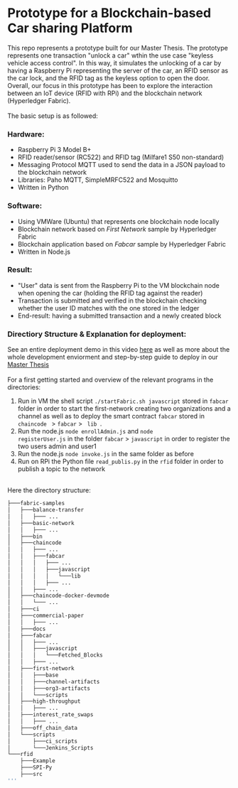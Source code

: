 # Prototype for a Blockchain-based Car sharing Platform
This repo represents a prototype built for our Master Thesis. The prototype represents one transaction "unlock a car" wthin the use case "keyless vehicle access control". In this way, it simulates the unlocking of a car by having a Raspberry Pi representing the server of the car, an RFID sensor as the car lock, and the RFID tag as the keyless option to open the door. Overall, our focus in this prototype has been to explore the interaction between an IoT device (RFID with RPi) and the blockchain network (Hyperledger Fabric).
</br></br>The basic setup is as followed:

### Hardware:
* Raspberry Pi 3 Model B+
* RFID reader/sensor (RC522) and RFID tag (Milfare1 S50 non-standard)
* Messaging Protocol MQTT used to send the data in a JSON payload to the blockchain network
* Libraries: Paho MQTT, SimpleMRFC522 and Mosquitto
* Written in Python

### Software:
* Using VMWare (Ubuntu) that represents one blockchain node locally
* Blockchain network based on _First Network_ sample by Hyperledger Fabric
* Blockchain application based on _Fabcar_ sample by Hyperledger Fabric
* Written in Node.js

### Result:
* "User" data is sent from the Raspberry Pi to the VM blockchain node when opening the car (holding the RFID tag against the reader)
* Transaction is submitted and verified in the blockchain checking whether the user ID matches with the one stored in the ledger
* End-result: having a submitted transaction and a newly created block

### Directiory Structure & Explanation for deployment:

See an entire deployment demo in this video [here](https://drive.google.com/file/d/1wk_z-Ti5fUyFVi7dkvbGx0Vwpg0IA3VX/view) as well as more about the whole development enviorment and step-by-step guide to deploy in our [Master Thesis](https://drive.google.com/file/d/1mdVALF9bJ8md4Grnq4ViH3_eP_C05UzR/view?usp=sharing)
</br></br>
For a first getting started and overview of the relevant programs in the directories:
1. Run in VM the shell script <code>./startFabric.sh javascript</code> stored in <code>fabcar</code> folder in order to start the first-network creating two organizations and a channel as well as to deploy the smart contract <code>fabcar</code> stored in <code>chaincode </code> > <code>fabcar</code> > <code> lib </code>. 
1. Run the node.js <code>node enrollAdmin.js</code> and <code>node registerUser.js</code> in the folder <code>fabcar</code> > <code>javascript</code> in order to register the two users admin and user1
1. Run the node.js <code>node invoke.js</code> in the same folder as before
1. Run on RPi the Python file <code>read_publis.py</code> in the <code>rfid</code> folder in order to publish a topic to the network </br></br>

Here the directory structure:
```bash
├───fabric-samples
│   ├───balance-transfer
│   │   ├─── ...
│   ├───basic-network
│   │   ├─── ...
│   ├───bin
│   ├───chaincode
│   │   ├─── ...
│   │   ├───fabcar
│   │   │   ├─── ...
│   │   │   ├───javascript
│   │   │   │   └───lib
│   │   │   ├─── ...
│   │   ├─── ...
│   ├───chaincode-docker-devmode
│   │   └─── ...
│   ├───ci
│   ├───commercial-paper
│   │   ├─── ...
│   ├───docs
│   ├───fabcar
│   │   ├─── ...
│   │   ├───javascript
│   │   │   └───Fetched_Blocks
│   │   ├─── ...
│   ├───first-network
│   │   ├───base
│   │   ├───channel-artifacts
│   │   ├───org3-artifacts
│   │   └───scripts
│   ├───high-throughput
│   │   ├─── ...
│   ├───interest_rate_swaps
│   │   ├─── ...
│   ├───off_chain_data
│   └───scripts
│       ├───ci_scripts
│       └───Jenkins_Scripts
└───rfid
    ├───Example
    ├───SPI-Py
    ├───src
'''
